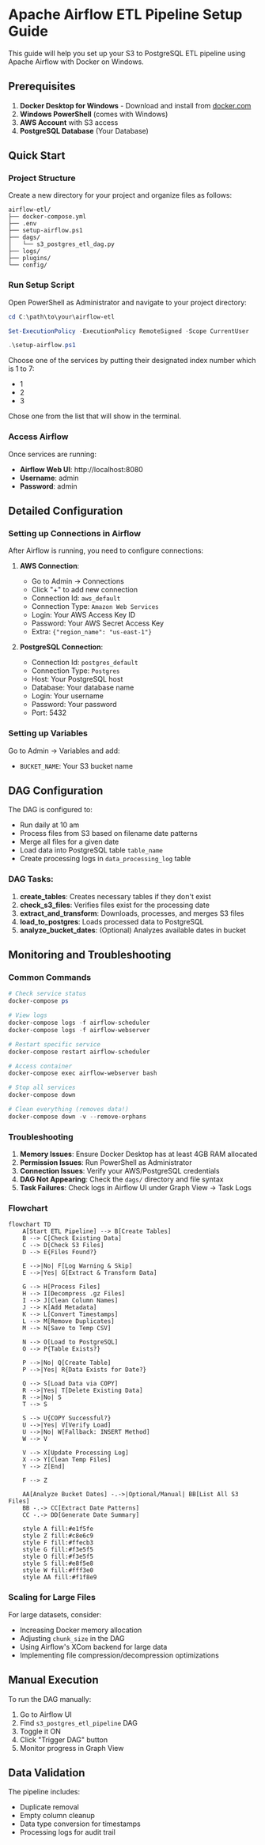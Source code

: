 # Apache Airflow ETL Pipeline Setup Guide

This guide will help you set up your S3 to PostgreSQL ETL pipeline using Apache Airflow with Docker on Windows.

## Prerequisites

1. **Docker Desktop for Windows** - Download and install from [docker.com](https://www.docker.com/products/docker-desktop/)
2. **Windows PowerShell** (comes with Windows)
3. **AWS Account** with S3 access
4. **PostgreSQL Database** (Your Database)

## Quick Start

###  Project Structure
Create a new directory for your project and organize files as follows:
```
airflow-etl/
├── docker-compose.yml
├── .env
├── setup-airflow.ps1
├── dags/
│   └── s3_postgres_etl_dag.py
├── logs/
├── plugins/
└── config/
```

### Run Setup Script
Open PowerShell as Administrator and navigate to your project directory:

```powershell
cd C:\path\to\your\airflow-etl

Set-ExecutionPolicy -ExecutionPolicy RemoteSigned -Scope CurrentUser

.\setup-airflow.ps1
```
Choose one of the services by putting their designated index number which is 1 to 7:
- 1
- 2
- 3


Chose one from the list that will show in the terminal.

### Access Airflow
Once services are running:
- **Airflow Web UI**: http://localhost:8080
- **Username**: admin
- **Password**: admin

## Detailed Configuration

### Setting up Connections in Airflow

After Airflow is running, you need to configure connections:

1. **AWS Connection**:
   - Go to Admin → Connections
   - Click "+" to add new connection
   - Connection Id: `aws_default`
   - Connection Type: `Amazon Web Services`
   - Login: Your AWS Access Key ID
   - Password: Your AWS Secret Access Key
   - Extra: `{"region_name": "us-east-1"}`

2. **PostgreSQL Connection**:
   - Connection Id: `postgres_default`
   - Connection Type: `Postgres`
   - Host: Your PostgreSQL host
   - Database: Your database name
   - Login: Your username
   - Password: Your password
   - Port: 5432

### Setting up Variables

Go to Admin → Variables and add:
- `BUCKET_NAME`: Your S3 bucket name

## DAG Configuration

The DAG is configured to:
- Run daily at 10 am
- Process files from S3 based on filename date patterns
- Merge all files for a given date
- Load data into PostgreSQL table `table_name`
- Create processing logs in `data_processing_log` table

### DAG Tasks:
1. **create_tables**: Creates necessary tables if they don't exist
2. **check_s3_files**: Verifies files exist for the processing date
3. **extract_and_transform**: Downloads, processes, and merges S3 files
4. **load_to_postgres**: Loads processed data to PostgreSQL
5. **analyze_bucket_dates**: (Optional) Analyzes available dates in bucket


## Monitoring and Troubleshooting

### Common Commands

```powershell
# Check service status
docker-compose ps

# View logs
docker-compose logs -f airflow-scheduler
docker-compose logs -f airflow-webserver

# Restart specific service
docker-compose restart airflow-scheduler

# Access container
docker-compose exec airflow-webserver bash

# Stop all services
docker-compose down

# Clean everything (removes data!)
docker-compose down -v --remove-orphans
```

### Troubleshooting

1. **Memory Issues**: Ensure Docker Desktop has at least 4GB RAM allocated
2. **Permission Issues**: Run PowerShell as Administrator
3. **Connection Issues**: Verify your AWS/PostgreSQL credentials
4. **DAG Not Appearing**: Check the `dags/` directory and file syntax
5. **Task Failures**: Check logs in Airflow UI under Graph View → Task Logs


### Flowchart
```mermaid
flowchart TD
    A[Start ETL Pipeline] --> B[Create Tables]
    B --> C[Check Existing Data]
    C --> D[Check S3 Files]
    D --> E{Files Found?}
    
    E -->|No| F[Log Warning & Skip]
    E -->|Yes| G[Extract & Transform Data]
    
    G --> H[Process Files]
    H --> I[Decompress .gz Files]
    I --> J[Clean Column Names]
    J --> K[Add Metadata]
    K --> L[Convert Timestamps]
    L --> M[Remove Duplicates]
    M --> N[Save to Temp CSV]
    
    N --> O[Load to PostgreSQL]
    O --> P{Table Exists?}
    
    P -->|No| Q[Create Table]
    P -->|Yes| R{Data Exists for Date?}
    
    Q --> S[Load Data via COPY]
    R -->|Yes| T[Delete Existing Data]
    R -->|No| S
    T --> S
    
    S --> U{COPY Successful?}
    U -->|Yes| V[Verify Load]
    U -->|No| W[Fallback: INSERT Method]
    W --> V
    
    V --> X[Update Processing Log]
    X --> Y[Clean Temp Files]
    Y --> Z[End]
    
    F --> Z
    
    AA[Analyze Bucket Dates] -.->|Optional/Manual| BB[List All S3 Files]
    BB -.-> CC[Extract Date Patterns]
    CC -.-> DD[Generate Date Summary]
    
    style A fill:#e1f5fe
    style Z fill:#c8e6c9
    style F fill:#ffecb3
    style G fill:#f3e5f5
    style O fill:#f3e5f5
    style S fill:#e8f5e8
    style W fill:#fff3e0
    style AA fill:#f1f8e9
```

### Scaling for Large Files

For large datasets, consider:
- Increasing Docker memory allocation
- Adjusting `chunk_size` in the DAG
- Using Airflow's XCom backend for large data
- Implementing file compression/decompression optimizations

## Manual Execution

To run the DAG manually:
1. Go to Airflow UI
2. Find `s3_postgres_etl_pipeline` DAG
3. Toggle it ON
4. Click "Trigger DAG" button
5. Monitor progress in Graph View

## Data Validation

The pipeline includes:
- Duplicate removal
- Empty column cleanup
- Data type conversion for timestamps
- Processing logs for audit trail
